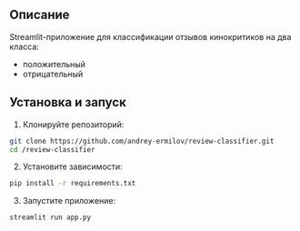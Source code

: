 ## Описание 

Streamlit-приложение для классификации отзывов кинокритиков на два класса:
- положительный 
- отрицательный 

## Установка и запуск

1. Клонируйте репозиторий:
```bash
git clone https://github.com/andrey-ermilov/review-classifier.git
cd /review-classifier
```

2. Установите зависимости:
```bash
pip install -r requirements.txt
```

3. Запустите приложение:
```bash
streamlit run app.py
```
